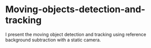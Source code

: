 # Moving-objects-detection-and-tracking
I present the moving object detection and tracking using reference background subtraction with a static camera.
